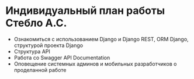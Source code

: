 # Индивидуальный план работы Стебло А.С.

- Ознакомиться с использованием Django и Django REST, ORM Django, структурой проекта Django
- Структура API
- Работа со Swagger API Documentation
- Оповещение системных админов и мобильных разработчиков о проделанной работе

